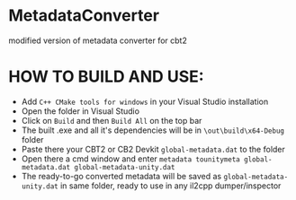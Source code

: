# MetadataConverter

modified version of metadata converter for cbt2

# HOW TO BUILD AND USE:
- Add `C++ CMake tools for windows` in your Visual Studio installation
- Open the folder in Visual Studio
- Click on `Build` and then `Build All` on the top bar
- The built .exe and all it's dependencies will be in `\out\build\x64-Debug` folder
- Paste there your CBT2 or CB2 Devkit `global-metadata.dat` to the folder
- Open there a cmd window and enter `metadata tounitymeta global-metadata.dat global-metadata-unity.dat`
- The ready-to-go converted metadata will be saved as `global-metadata-unity.dat` in same folder, ready to use in any il2cpp dumper/inspector
